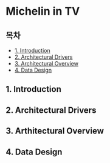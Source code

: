 # Michelin in TV
## 목차
- [1. Introduction](#1-introduction)
- [2. Architectural Drivers](#2-architectural-drivers)
- [3. Architectural Overview](#3-arthitectural-overview)
- [4. Data Design](#4-data-design)

## 1. Introduction

## 2. Architectural Drivers

## 3. Arthitectural Overview

## 4. Data Design